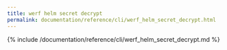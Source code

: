 ```yaml
---
title: werf helm secret decrypt
permalink: documentation/reference/cli/werf_helm_secret_decrypt.html
---
```


{% include /documentation/reference/cli/werf_helm_secret_decrypt.md %}
